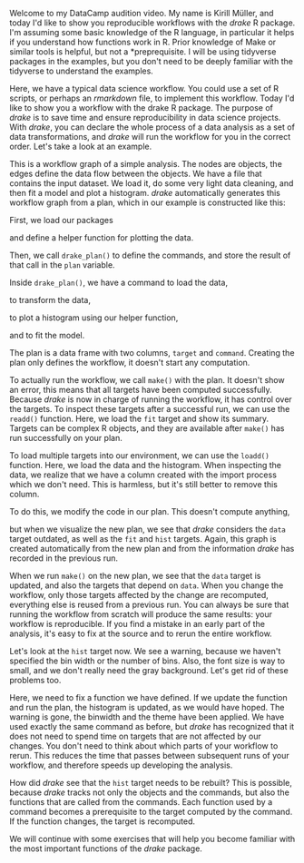 Welcome to my DataCamp audition video. My name is Kirill Müller, and today I'd like to show you reproducible workflows with the *drake* R package. I'm assuming some basic knowledge of the R language, in particular it helps if you understand how functions work in R. Prior knowledge of Make or similar tools is helpful, but not a *preprequisite. I will be using tidyverse packages in the examples, but you don't need to be deeply familiar with the tidyverse to understand the examples.

Here, we have a typical data science workflow. You could use a set of R scripts, or perhaps an *rmarkdown* file, to implement this workflow. Today I'd like to show you a workflow with the drake R package. The purpose of *drake* is to save time and ensure reproducibility in data science projects. With *drake*, you can declare the whole process of a data analysis as a set of data transformations, and *drake* will run the workflow for you in the correct order. Let's take a look at an example.

This is a workflow graph of a simple analysis. The nodes are objects, the edges define the data flow between the objects. We have a file that contains the input dataset. We load it, do some very light data cleaning, and then fit a model and plot a histogram. *drake* automatically generates this workflow graph from a plan, which in our example is constructed like this:

First, we load our packages

and define a helper function for plotting the data.

Then, we call `drake_plan()` to define the commands, and store the result of that call in the `plan` variable.

Inside `drake_plan()`, we have a command to load the data,

to transform the data,

to plot a histogram using our helper function,

and to fit the model.

The plan is a data frame with two columns, `target` and `command`. Creating the plan only defines the workflow, it doesn't start any computation.

To actually run the workflow, we call `make()` with the plan. It doesn't show an error, this means that all targets have been computed successfully. Because *drake* is now in charge of running the workflow, it has control over the targets. To inspect these targets after a successful run, we can use the `readd()` function. Here, we load the `fit` target and show its summary. Targets can be complex R objects, and they are available after `make()` has run successfully on your plan.

To load multiple targets into our environment, we can use the `loadd()` function. Here, we load the data and the histogram. When inspecting the data, we realize that we have a column created with the import process which we don't need. This is harmless, but it's still better to remove this column.

To do this, we modify the code in our plan. This doesn't compute anything,

but when we visualize the new plan, we see that *drake* considers the `data` target outdated, as well as the `fit` and `hist` targets. Again, this graph is created automatically from the new plan and from the information *drake* has recorded in the previous run.

When we run `make()` on the new plan, we see that the `data` target is updated, and also the targets that depend on `data`. When you change the workflow, only those targets affected by the change are recomputed, everything else is reused from a previous run. You can always be sure that running the workflow from scratch will produce the same results: your workflow is reproducible. If you find a mistake in an early part of the analysis, it's easy to fix at the source and to rerun the entire workflow.

Let's look at the `hist` target now. We see a warning, because we haven't specified the bin width or the number of bins. Also, the font size is way to small, and we don't really need the gray background. Let's get rid of these problems too.

Here, we need to fix a function we have defined. If we update the function and run the plan, the histogram is updated, as we would have hoped. The warning is gone, the binwidth and the theme have been applied. We have used exactly the same command as before, but *drake* has recognized that it does not need to spend time on targets that are not affected by our changes. You don't need to think about which parts of your workflow to rerun. This reduces the time that passes between subsequent runs of your workflow, and therefore speeds up developing the analysis.

How did *drake* see that the `hist` target needs to be rebuilt? This is possible, because *drake* tracks not only the objects and the commands, but also the functions that are called from the commands. Each function used by a command becomes a prerequisite to the target computed by the command. If the function changes, the target is recomputed.

We will continue with some exercises that will help you become familiar with the most important functions of the *drake* package.
